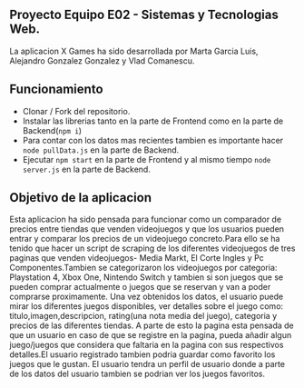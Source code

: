 
## Proyecto Equipo E02 - Sistemas y Tecnologias Web.

La aplicacion X Games ha sido desarrollada por Marta Garcia Luis, Alejandro Gonzalez Gonzalez y Vlad Comanescu.

## Funcionamiento

 - Clonar / Fork del repositorio.
 - Instalar las librerias tanto en la parte de Frontend como en la parte de Backend(`npm i`)
 - Para contar con los datos mas recientes tambien es importante hacer `node pullData.js` en la parte de Backend.
 - Ejecutar `npm start` en la parte de Frontend y al mismo tiempo `node server.js` en la parte de Backend.

## Objetivo de la aplicacion

Esta aplicacion ha sido pensada para funcionar como un comparador de precios entre tiendas que venden videojuegos y que los usuarios pueden entrar
y comparar los precios de un videojuego concreto.Para ello se ha tenido que hacer un script de scraping de los diferentes videojuegos de tres paginas
que venden videojuegos- Media Markt, El Corte Ingles y Pc Componentes.Tambien se categorizaron los videojuegos por categoria: Playstation 4, Xbox One,
Nintendo Switch y tambien si son juegos que se pueden comprar actualmente o juegos que se reservan y van a poder comprarse proximamente.
Una vez obtenidos los datos, el usuario puede mirar los diferentes juegos disponibles, ver detalles sobre el juego como: titulo,imagen,descripcion, rating(una nota media del juego), categoria y precios de las diferentes tiendas.
A parte de esto la pagina esta pensada de que un usuario en caso de que se registre en la pagina, pueda añadir algun juego/juegos que considera que faltaria en la pagina con sus respectivos detalles.El usuario registrado tambien podria guardar como favorito los juegos que le gustan.
El usuario tendra un perfil de usuario donde a parte de los datos del usuario tambien se podrian ver los juegos favoritos.




